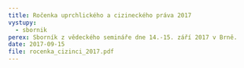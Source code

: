 ```yaml
---
title: Ročenka uprchlického a cizineckého práva 2017
vystupy:
  - sbornik
perex: Sborník z vědeckého semináře dne 14.-15. září 2017 v Brně.
date: 2017-09-15
file: rocenka_cizinci_2017.pdf
---
```


